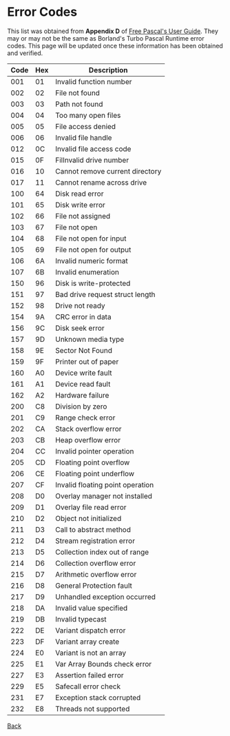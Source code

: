 # Error Codes

This list was obtained from **Appendix D** of [Free Pascal's User Guide](https://www.freepascal.org/docs-html/current/user/userap4.html#x191-198000D). They may or may not be the same as Borland's Turbo Pascal Runtime error codes. This page will be updated once these information has been obtained and verified.

|Code|Hex|Description                     |
|----|---|--------------------------------|
| 001| 01|Invalid function number         |
| 002| 02|File not found                  |
| 003| 03|Path not found                  |
| 004| 04|Too many open files             |
| 005| 05|File access denied              |
| 006| 06|Invalid file handle             |
| 012| 0C|Invalid file access code        |
| 015| 0F|FilInvalid drive number         |
| 016| 10|Cannot remove current directory |
| 017| 11|Cannot rename across drive      |
| 100| 64|Disk read error                 |
| 101| 65|Disk write error                |
| 102| 66|File not assigned               |
| 103| 67|File not open                   |
| 104| 68|File not open for input         |
| 105| 69|File not open for output        |
| 106| 6A|Invalid numeric format          |
| 107| 6B|Invalid enumeration             |
| 150| 96|Disk is write-protected         |
| 151| 97|Bad drive request struct length |
| 152| 98|Drive not ready                 |
| 154| 9A|CRC error in data               |
| 156| 9C|Disk seek error                 |
| 157| 9D|Unknown media type              |
| 158| 9E|Sector Not Found                |
| 159| 9F|Printer out of paper            |
| 160| A0|Device write fault              |
| 161| A1|Device read fault               |
| 162| A2|Hardware failure                |
| 200| C8|Division by zero                |
| 201| C9|Range check error               |
| 202| CA|Stack overflow error            |
| 203| CB|Heap overflow error             |
| 204| CC|Invalid pointer operation       |
| 205| CD|Floating point overflow         |
| 206| CE|Floating point underflow        |
| 207| CF|Invalid floating point operation|
| 208| D0|Overlay manager not installed   |
| 209| D1|Overlay file read error         |
| 210| D2|Object not initialized          |
| 211| D3|Call to abstract method         |
| 212| D4|Stream registration error       |
| 213| D5|Collection index out of range   |
| 214| D6|Collection overflow error       |
| 215| D7|Arithmetic overflow error       |
| 216| D8|General Protection fault        |
| 217| D9|Unhandled exception occurred    |
| 218| DA|Invalid value specified         |
| 219| DB|Invalid typecast                |
| 222| DE|Variant dispatch error          |
| 223| DF|Variant array create            |
| 224| E0|Variant is not an array         |
| 225| E1|Var Array Bounds check error    |
| 227| E3|Assertion failed error          |
| 229| E5|Safecall error check            |
| 231| E7|Exception stack corrupted       |
| 232| E8|Threads not supported           |

[Back](../README.md)
